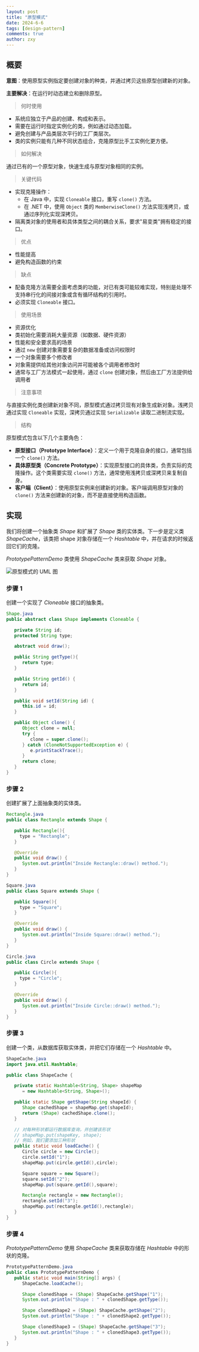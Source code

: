 ```yaml
---
layout: post
title: "原型模式"
date: 2024-6-6
tags: [design-pattern]
comments: true
author: zxy
---
```


## 概要

**意图**：使用原型实例指定要创建对象的种类，并通过拷贝这些原型创建新的对象。

**主要解决**：在运行时动态建立和删除原型。

> 何时使用

- 系统应独立于产品的创建、构成和表示。
- 需要在运行时指定实例化的类，例如通过动态加载。
- 避免创建与产品类层次平行的工厂类层次。
- 类的实例只能有几种不同状态组合，克隆原型比手工实例化更方便。

> 如何解决

通过已有的一个原型对象，快速生成与原型对象相同的实例。

> 关键代码

- 实现克隆操作：
  - 在 Java 中，实现 `Cloneable` 接口，重写 `clone()` 方法。
  - 在 .NET 中，使用 `Object` 类的 `MemberwiseClone()` 方法实现浅拷贝，或通过序列化实现深拷贝。
- 隔离类对象的使用者和具体类型之间的耦合关系，要求"易变类"拥有稳定的接口。

> 优点

- 性能提高
- 避免构造函数的约束

> 缺点

- 配备克隆方法需要全面考虑类的功能，对已有类可能较难实现，特别是处理不支持串行化的间接对象或含有循环结构的引用时。
- 必须实现 `Cloneable` 接口。

> 使用场景

- 资源优化
- 类初始化需要消耗大量资源（如数据、硬件资源）
- 性能和安全要求高的场景
- 通过 `new` 创建对象需要复杂的数据准备或访问权限时
- 一个对象需要多个修改者
- 对象需提供给其他对象访问并可能被各个调用者修改时
- 通常与工厂方法模式一起使用，通过 `clone` 创建对象，然后由工厂方法提供给调用者

> 注意事项

与直接实例化类创建新对象不同，原型模式通过拷贝现有对象生成新对象。浅拷贝通过实现 `Cloneable` 实现，深拷贝通过实现 `Serializable` 读取二进制流实现。

> 结构

原型模式包含以下几个主要角色：

- **原型接口（Prototype Interface）**：定义一个用于克隆自身的接口，通常包括一个 `clone()` 方法。
- **具体原型类（Concrete Prototype）**：实现原型接口的具体类，负责实际的克隆操作。这个类需要实现 `clone()` 方法，通常使用浅拷贝或深拷贝来复制自身。
- **客户端（Client）**：使用原型实例来创建新的对象。客户端调用原型对象的 `clone()` 方法来创建新的对象，而不是直接使用构造函数。

## 实现

我们将创建一个抽象类 _Shape_ 和扩展了 _Shape_ 类的实体类。下一步是定义类 _ShapeCache_，该类把 shape 对象存储在一个 _Hashtable_ 中，并在请求的时候返回它们的克隆。

_PrototypePatternDemo_ 类使用 _ShapeCache_ 类来获取 _Shape_ 对象。

![原型模式的 UML 图](https://www.runoob.com/wp-content/uploads/2014/08/20201202-prototype-pattern.png)

### 步骤 1

创建一个实现了 _Cloneable_ 接口的抽象类。

```java
Shape.java
public abstract class Shape implements Cloneable {

   private String id;
   protected String type;

   abstract void draw();

   public String getType(){
      return type;
   }

   public String getId() {
      return id;
   }

   public void setId(String id) {
      this.id = id;
   }

   public Object clone() {
      Object clone = null;
      try {
         clone = super.clone();
      } catch (CloneNotSupportedException e) {
         e.printStackTrace();
      }
      return clone;
   }
}
```

### 步骤 2

创建扩展了上面抽象类的实体类。

```java
Rectangle.java
public class Rectangle extends Shape {

   public Rectangle(){
     type = "Rectangle";
   }

   @Override
   public void draw() {
      System.out.println("Inside Rectangle::draw() method.");
   }
}

Square.java
public class Square extends Shape {

   public Square(){
     type = "Square";
   }

   @Override
   public void draw() {
      System.out.println("Inside Square::draw() method.");
   }
}

Circle.java
public class Circle extends Shape {

   public Circle(){
     type = "Circle";
   }

   @Override
   public void draw() {
      System.out.println("Inside Circle::draw() method.");
   }
}
```

### 步骤 3

创建一个类，从数据库获取实体类，并把它们存储在一个 _Hashtable_ 中。

```java
ShapeCache.java
import java.util.Hashtable;

public class ShapeCache {

   private static Hashtable<String, Shape> shapeMap
      = new Hashtable<String, Shape>();

   public static Shape getShape(String shapeId) {
      Shape cachedShape = shapeMap.get(shapeId);
      return (Shape) cachedShape.clone();
   }

   // 对每种形状都运行数据库查询，并创建该形状
   // shapeMap.put(shapeKey, shape);
   // 例如，我们要添加三种形状
   public static void loadCache() {
      Circle circle = new Circle();
      circle.setId("1");
      shapeMap.put(circle.getId(),circle);

      Square square = new Square();
      square.setId("2");
      shapeMap.put(square.getId(),square);

      Rectangle rectangle = new Rectangle();
      rectangle.setId("3");
      shapeMap.put(rectangle.getId(),rectangle);
   }
}
```

### 步骤 4

_PrototypePatternDemo_ 使用 _ShapeCache_ 类来获取存储在 _Hashtable_ 中的形状的克隆。

```java
PrototypePatternDemo.java
public class PrototypePatternDemo {
   public static void main(String[] args) {
      ShapeCache.loadCache();

      Shape clonedShape = (Shape) ShapeCache.getShape("1");
      System.out.println("Shape : " + clonedShape.getType());

      Shape clonedShape2 = (Shape) ShapeCache.getShape("2");
      System.out.println("Shape : " + clonedShape2.getType());

      Shape clonedShape3 = (Shape) ShapeCache.getShape("3");
      System.out.println("Shape : " + clonedShape3.getType());
   }
}
```
